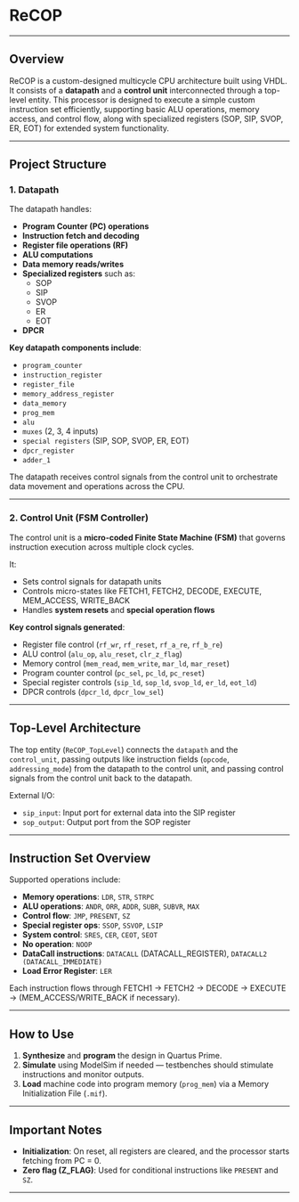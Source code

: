 # ReCOP
---

## Overview
ReCOP is a custom-designed multicycle CPU architecture built using VHDL. It consists of a **datapath** and a **control unit** interconnected through a top-level entity. This processor is designed to execute a simple custom instruction set efficiently, supporting basic ALU operations, memory access, and control flow, along with specialized registers (SOP, SIP, SVOP, ER, EOT) for extended system functionality.

---

## Project Structure

### 1. **Datapath**
The datapath handles:
- **Program Counter (PC) operations**
- **Instruction fetch and decoding**
- **Register file operations (RF)**
- **ALU computations**
- **Data memory reads/writes**
- **Specialized registers** such as:
  - SOP
  - SIP
  - SVOP
  - ER 
  - EOT
- **DPCR**

**Key datapath components include**:
- `program_counter`
- `instruction_register`
- `register_file`
- `memory_address_register`
- `data_memory`
- `prog_mem`
- `alu`
- `muxes` (2, 3, 4 inputs)
- `special registers` (SIP, SOP, SVOP, ER, EOT)
- `dpcr_register`
- `adder_1`

The datapath receives control signals from the control unit to orchestrate data movement and operations across the CPU.

---

### 2. **Control Unit (FSM Controller)**
The control unit is a **micro-coded Finite State Machine (FSM)** that governs instruction execution across multiple clock cycles.

It:
- Sets control signals for datapath units
- Controls micro-states like FETCH1, FETCH2, DECODE, EXECUTE, MEM_ACCESS, WRITE_BACK
- Handles **system resets** and **special operation flows**

**Key control signals generated**:
- Register file control (`rf_wr`, `rf_reset`, `rf_a_re`, `rf_b_re`)
- ALU control (`alu_op`, `alu_reset`, `clr_z_flag`)
- Memory control (`mem_read`, `mem_write`, `mar_ld`, `mar_reset`)
- Program counter control (`pc_sel`, `pc_ld`, `pc_reset`)
- Special register controls (`sip_ld`, `sop_ld`, `svop_ld`, `er_ld`, `eot_ld`)
- DPCR controls (`dpcr_ld`, `dpcr_low_sel`)

---

## Top-Level Architecture

The top entity (`ReCOP_TopLevel`) connects the `datapath` and the `control_unit`, passing outputs like instruction fields (`opcode`, `addressing_mode`) from the datapath to the control unit, and passing control signals from the control unit back to the datapath.

External I/O:
- `sip_input`: Input port for external data into the SIP register
- `sop_output`: Output port from the SOP register

---

## Instruction Set Overview

Supported operations include:
- **Memory operations**: `LDR`, `STR`, `STRPC`
- **ALU operations**: `ANDR`, `ORR`, `ADDR`, `SUBR`, `SUBVR`, `MAX`
- **Control flow**: `JMP`, `PRESENT`, `SZ`
- **Special register ops**: `SSOP`, `SSVOP`, `LSIP`
- **System control**: `SRES`, `CER`, `CEOT`, `SEOT`
- **No operation**: `NOOP`
- **DataCall instructions**: `DATACALL` (DATACALL_REGISTER), `DATACALL2 (DATACALL_IMMEDIATE)`
- **Load Error Register**: `LER`

Each instruction flows through FETCH1 -> FETCH2 → DECODE → EXECUTE → (MEM_ACCESS/WRITE_BACK if necessary).

---

## How to Use

1. **Synthesize** and **program** the design in Quartus Prime.
2. **Simulate** using ModelSim if needed — testbenches should stimulate instructions and monitor outputs.
3. **Load** machine code into program memory (`prog_mem`) via a Memory Initialization File (`.mif`).

---

## Important Notes
- **Initialization**: On reset, all registers are cleared, and the processor starts fetching from PC = 0.
- **Zero flag (Z_FLAG)**: Used for conditional instructions like `PRESENT` and `SZ`.

---
